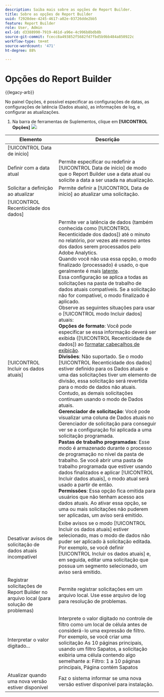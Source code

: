 ```yaml
---
description: Saiba mais sobre as opções de Report Builder.
title: Sobre as opções de Report Builder
uuid: f2920dee-4245-4617-a02e-03726dde2bb5
feature: Report Builder
role: User, Admin
exl-id: d3388990-7919-461d-a96e-4c996b8bdb8b
source-git-commit: fcecc8a493852f5682fd7fbd5b9bb484a850922c
workflow-type: tm+mt
source-wordcount: '471'
ht-degree: 88%

---
```


# Opções do Report Builder

{{legacy-arb}}

No painel Opções, é possível especificar as configurações de datas, as configurações de latência (Dados atuais), as informações de log, e configurar as atualizações.

1. Na barra de ferramentas de Suplementos, clique em **[!UICONTROL Opções]** ![](https://spectrum.adobe.com/static/icons/workflow_18/Smock_Settings_18_N.svg):

| Elemento | Descrição |
|--- |--- |
| [!UICONTROL Data de início] |  |
| Definir com a data atual | Permite especificar ou redefinir a [!UICONTROL Data de início] de modo que o Report Builder use a data atual ou solicite a data a ser usada na atualização. |
| Solicitar a definição ao atualizar | Permite definir a [!UICONTROL Data de início] ao atualizar uma solicitação. |
| [!UICONTROL Recenticidade dos dados] |  |
| [!UICONTROL Incluir os dados atuais] | Permite ver a latência de dados (também conhecida como [!UICONTROL Recenticidade dos dados]) até o minuto no relatório, por vezes até mesmo antes dos dados serem processados pelo Adobe Analytics.<br>Quando você não usa essa opção, o modo finalizado (processado) é usado, o que geralmente é mais [latente](https://experienceleague.adobe.com/docs/analytics/analyze/reports-analytics/current-data.html?lang=pt-BR).<br>Essa configuração se aplica a todas as solicitações na pasta de trabalho de dados atuais compatíveis. Se a solicitação não for compatível, o modo finalizado é aplicado.<br>Observe as seguintes situações para usar o [!UICONTROL modo Incluir dados] atuais:<br>**Opções de formato**: Você pode especificar se essa informação deverá ser exibida ([!UICONTROL Recenticidade de dados]) ao [formatar cabeçalhos de exibição](/help/analyze/legacy-report-builder/layout/t-format-display-headers.md).<br>**Divisões**: Não suportado. Se o modo [!UICONTROL Recenticidade dos dados] estiver definido para os Dados atuais e uma das solicitações tiver um elemento de divisão, essa solicitação será revertida para o modo de dados não atuais. Contudo, as demais solicitações continuam usando o modo de Dados atuais.<br>**Gerenciador de solicitação**: Você pode visualizar uma coluna de Dados atuais no Gerenciador de solicitação para conseguir ver se a configuração foi aplicada a uma solicitação programada.<br>**Pastas de trabalho programadas**: Esse modo é armazenado durante o processo de programação no nível da pasta de trabalho. Se você abrir uma pasta de trabalho programada que estiver usando dados finalizados e aplicar [!UICONTROL Incluir dados atuais], o modo atual será usado a partir de então.<br>**Permissões**: Essa opção fica omitida para usuários que não tenham acesso aos dados atuais.  Ao ativar essa opção, se uma ou mais solicitações não puderem ser aplicadas, um aviso será emitido. |
| Desativar avisos de solicitação de dados atuais incompatível | Exibe avisos se o modo [!UICONTROL Incluir os dados atuais] estiver selecionado, mas o modo de dados não puder ser aplicado à solicitação editada.  Por exemplo, se você definir [!UICONTROL Incluir os dados atuais] e, em seguida, editar uma solicitação que possua um segmento selecionado, um aviso será emitido. |
| Registrar solicitações de Report Builder no arquivo local (para solução de problemas) | Permite registrar solicitações em um arquivo local. Use esse arquivo de log para resolução de problemas. |
| Interpretar o valor digitado... | Interprete o valor digitado no controle de filtro como um local de célula antes de considerá-lo uma expressão de filtro.<br>Por exemplo, se você criar uma solicitação As 10 páginas principais, usando um filtro Sapatos, a solicitação exibiria uma célula contendo algo semelhante a:   Filtro: 1 a 10 páginas principais, Página contém Sapatos |
| Atualizar quando uma nova versão estiver disponível | Faz o sistema informar se uma nova versão estiver disponível para instalação. |
